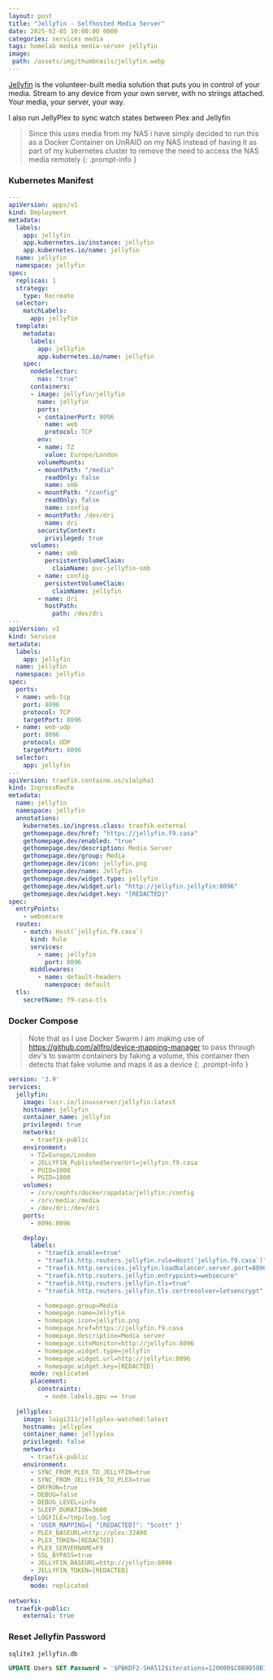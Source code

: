 ```yaml
---
layout: post
title: "Jellyfin - Selfhosted Media Server"
date: 2025-02-05 10:00:00 0000
categories: services media
tags: homelab media media-server jellyfin
image:
 path: /assets/img/thumbnails/jellyfin.webp
---
```


[Jellyfin](https://jellyfin.org/) is the volunteer-built media solution that puts you in control of your media. Stream to any device from your own server, with no strings attached. Your media, your server, your way.

I also run JellyPlex to sync watch states between Plex and Jellyfin


> Since this uses media from my NAS i have simply decided to run this as a Docker Container on UnRAID on my NAS instead of having it as part of my kubernetes cluster to remove the need to access the NAS media remotely
{: .prompt-info }

### Kubernetes Manifest
```yaml
---
apiVersion: apps/v1
kind: Deployment
metadata:
  labels:
    app: jellyfin
    app.kubernetes.io/instance: jellyfin
    app.kubernetes.io/name: jellyfin
  name: jellyfin
  namespace: jellyfin
spec:
  replicas: 1
  strategy:
    type: Recreate
  selector:
    matchLabels:
      app: jellyfin
  template:
    metadata:
      labels:
        app: jellyfin
        app.kubernetes.io/name: jellyfin
    spec:
      nodeSelector:
        nas: "true"
      containers:
      - image: jellyfin/jellyfin
        name: jellyfin
        ports:
        - containerPort: 8096
          name: web
          protocol: TCP
        env:
        - name: TZ
          value: Europe/London
        volumeMounts:
        - mountPath: "/media"
          readOnly: false
          name: smb
        - mountPath: "/config"
          readOnly: false
          name: config
        - mountPath: /dev/dri
          name: dri
        securityContext:
          privileged: true
      volumes:
        - name: smb
          persistentVolumeClaim:
            claimName: pvc-jellyfin-smb
        - name: config
          persistentVolumeClaim:
            claimName: jellyfin
        - name: dri
          hostPath:
            path: /dev/dri
---
apiVersion: v1
kind: Service
metadata:
  labels:
    app: jellyfin
  name: jellyfin
  namespace: jellyfin 
spec:
  ports:
  - name: web-tcp
    port: 8096
    protocol: TCP
    targetPort: 8096
  - name: web-udp
    port: 8096
    protocol: UDP
    targetPort: 8096
  selector:
    app: jellyfin
---
apiVersion: traefik.containo.us/v1alpha1
kind: IngressRoute
metadata:
  name: jellyfin
  namespace: jellyfin
  annotations: 
    kubernetes.io/ingress.class: traefik-external
    gethomepage.dev/href: "https://jellyfin.f9.casa"
    gethomepage.dev/enabled: "true"
    gethomepage.dev/description: Media Server
    gethomepage.dev/group: Media
    gethomepage.dev/icon: jellyfin.png
    gethomepage.dev/name: Jellyfin
    gethomepage.dev/widget.type: jellyfin
    gethomepage.dev/widget.url: "http://jellyfin.jellyfin:8096"
    gethomepage.dev/widget.key: "[REDACTED]"
spec:
  entryPoints:
    - websecure
  routes:
    - match: Host(`jellyfin.f9.casa`)
      kind: Rule
      services:
        - name: jellyfin
          port: 8096
      middlewares:
        - name: default-headers
          namespace: default
  tls:
    secretName: f9-casa-tls

```

### Docker Compose
> Note that as I use Docker Swarm I am making use of https://github.com/allfro/device-mapping-manager to pass through dev's to swarm containers by faking a volume, this container then detects that fake volume and maps it as a device
{: .prompt-info }
```yaml
version: '3.9'
services:
  jellyfin:
    image: lscr.io/linuxserver/jellyfin:latest
    hostname: jellyfin
    container_name: jellyfin
    privileged: true
    networks:
      - traefik-public
    environment:
      - TZ=Europe/London
      - JELLYFIN_PublishedServerUrl=jellyfin.f9.casa
      - PUID=1000
      - PGID=1000
    volumes:
      - /srv/cephfs/docker/appdata/jellyfin:/config
      - /srv/media:/media
      - /dev/dri:/dev/dri
    ports:
      - 8096:8096

    deploy:
      labels:
        - "traefik.enable=true"
        - "traefik.http.routers.jellyfin.rule=Host(`jellyfin.f9.casa`)"
        - "traefik.http.services.jellyfin.loadbalancer.server.port=8096"
        - "traefik.http.routers.jellyfin.entrypoints=websecure"
        - "traefik.http.routers.jellyfin.tls=true"
        - "traefik.http.routers.jellyfin.tls.certresolver=letsencrypt"

        - homepage.group=Media
        - homepage.name=Jellyfin
        - homepage.icon=jellyfin.png
        - homepage.href=https://jellyfin.f9.casa
        - homepage.description=Media server
        - homepage.siteMonitor=http://jellyfin:8096
        - homepage.widget.type=jellyfin
        - homepage.widget.url=http://jellyfin:8096
        - homepage.widget.key=[REDACTED]
      mode: replicated
      placement:
        constraints:
          - node.labels.gpu == true
          
  jellyplex:
    image: luigi311/jellyplex-watched:latest
    hostname: jellyplex
    container_name: jellyplex
    privileged: false
    networks:
      - traefik-public
    environment:
      - SYNC_FROM_PLEX_TO_JELLYFIN=true
      - SYNC_FROM_JELLYFIN_TO_PLEX=true
      - DRYRUN=true
      - DEBUG=false
      - DEBUG_LEVEL=info
      - SLEEP_DURATION=3600
      - LOGFILE=/tmp/log.log
      - 'USER_MAPPING={ "[REDACTED]": "Scott" }'
      - PLEX_BASEURL=http://plex:32400
      - PLEX_TOKEN=[REDACTED]
      - PLEX_SERVERNAME=F9
      - SSL_BYPASS=true
      - JELLYFIN_BASEURL=http://jellyfin:8096
      - JELLYFIN_TOKEN=[REDACTED]
    deploy:      
      mode: replicated
      
networks:
  traefik-public:
    external: true
```
### Reset Jellyfin Password
`sqlite3 jellyfin.db`
```sql
UPDATE Users SET Password = '$PBKDF2-SHA512$iterations=120000$C8B9B58B72BC7B864DE42F8819FBA024$7B6BC38F2E7635C4E1B93FA9C997479548497EAD1F298FF47C3398D369F47874C6B2504D1F59F84A88116954AD0795DBAB06AB3DC7DB22FCE470B82E183A48DA' WHERE Username = 'XXX';
```